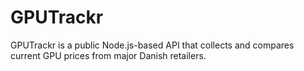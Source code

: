 # GPUTrackr
GPUTrackr is a public Node.js-based API that collects and compares current GPU prices from major Danish retailers.
